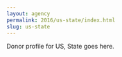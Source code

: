 ```yaml
---
layout: agency
permalink: 2016/us-state/index.html
slug: us-state
---
```


Donor profile for US, State goes here.
